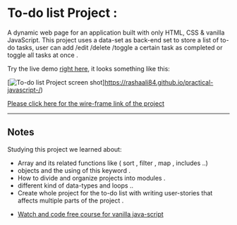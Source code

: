 # To-do list Project :

A dynamic web page for an application built with only HTML, CSS & vanilla JavaScript. This project uses a data-set as back-end set to store a list of to-do tasks, user can add /edit /delete /toggle a certain task as completed or toggle all tasks at once .

Try the live demo [right here](https://rashaali84.github.io/Sort-Without-Articles/index.html), it looks something like this:

[![To-do list Project screen shot](./images/sort.png)]https://rashaali84.github.io/practical-javascript-/)

[Please click here for the wire-frame link of the project](https://wireframe.cc/OjvAvT)

---

## Notes

Studying this project we learned about:

- Array and its related functions like ( sort , filter , map , includes ..)
- objects and the using of this keyword .
- How to divide and organize projects into modules .
- different kind of data-types and loops ..
- Create whole project for the to-do list with writing user-stories that affects multiple parts of the project .

* [Watch and code free course for vanilla java-script](https://watchandcode.com/courses/enrolled/60264)
